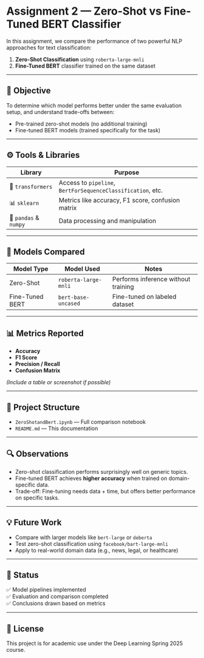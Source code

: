 # Assignment 2 — Zero-Shot vs Fine-Tuned BERT Classifier

In this assignment, we compare the performance of two powerful NLP approaches for text classification:

1. **Zero-Shot Classification** using `roberta-large-mnli`
2. **Fine-Tuned BERT** classifier trained on the same dataset

---

## 🧠 Objective

To determine which model performs better under the same evaluation setup, and understand trade-offs between:
- Pre-trained zero-shot models (no additional training)
- Fine-tuned BERT models (trained specifically for the task)

---

## ⚙️ Tools & Libraries

| Library | Purpose |
|--------|---------|
| 🤗 `transformers` | Access to `pipeline`, `BertForSequenceClassification`, etc. |
| 📊 `sklearn` | Metrics like accuracy, F1 score, confusion matrix |
| 🧪 `pandas` & `numpy` | Data processing and manipulation |

---

## 🧪 Models Compared

| Model Type         | Model Used             | Notes |
|--------------------|------------------------|-------|
| Zero-Shot          | `roberta-large-mnli`   | Performs inference without training |
| Fine-Tuned BERT    | `bert-base-uncased`    | Fine-tuned on labeled dataset |

---

## 📊 Metrics Reported

- **Accuracy**
- **F1 Score**
- **Precision / Recall**
- **Confusion Matrix**

_(Include a table or screenshot if possible)_

---

## 📂 Project Structure

- `ZeroShotandBert.ipynb` — Full comparison notebook
- `README.md` — This documentation

---

## 🔍 Observations

- Zero-shot classification performs surprisingly well on generic topics.
- Fine-tuned BERT achieves **higher accuracy** when trained on domain-specific data.
- Trade-off: Fine-tuning needs data + time, but offers better performance on specific tasks.

---

## 💡 Future Work

- Compare with larger models like `bert-large` or `deberta`
- Test zero-shot classification using `facebook/bart-large-mnli`
- Apply to real-world domain data (e.g., news, legal, or healthcare)

---

## 📌 Status

✅ Model pipelines implemented  
✅ Evaluation and comparison completed  
✅ Conclusions drawn based on metrics

---

## 📜 License

This project is for academic use under the Deep Learning Spring 2025 course.
